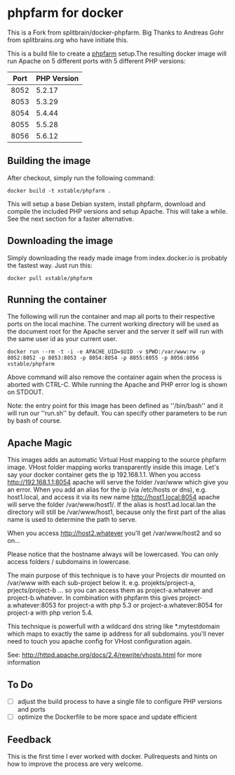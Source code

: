 phpfarm for docker
==================
This is a Fork from splitbrain/docker-phpfarm.
Big Thanks to Andreas Gohr from splitbrains.org who have initiate this.
 
This is a build file to create a [phpfarm](http://sourceforge.net/projects/phpfarm/)
setup.The resulting docker image will run Apache on 5 different ports with 5
different PHP versions:

Port | PHP Version
-----|-------------
8052 | 5.2.17
8053 | 5.3.29
8054 | 5.4.44
8055 | 5.5.28
8056 | 5.6.12

Building the image
------------------

After checkout, simply run the following command:

    docker build -t xstable/phpfarm .

This will setup a base Debian system, install phpfarm, download and compile the included
PHP versions and setup Apache. This will take a while. See the next section
for a faster alternative.

Downloading the image
-----------------

Simply downloading the ready made image from index.docker.io is probably the fastest
way. Just run this:

    docker pull xstable/phpfarm


Running the container
---------------------

The following will run the container and map all ports to their respective ports on the
local machine. The current working directory will be used as the document root for
the Apache server and the server it self will run with the same user id as your current
user.

    docker run --rm -t -i -e APACHE_UID=$UID -v $PWD:/var/www:rw -p 8052:8052 -p 8053:8053 -p 8054:8054 -p 8055:8055 -p 8056:8056 xstable/phpfarm

Above command will also remove the container again when the process is aborted with
CTRL-C. While running the Apache and PHP error log is shown on STDOUT.

Note: the entry point for this image has been defined as ''/bin/bash'' and it will
run our ''run.sh'' by default. You can specify other parameters to be run by bash
of course.

Apache Magic
------------

This images adds an automatic Virtual Host mapping to the source phpfarm image. 
VHost folder mapping works transparently inside this image. Let's say your docker container gets the ip 192.168.1.1. 
When you access http://192.168.1.1:8054 apache will serve the folder /var/www which give you an error. When you add an alias for the ip (via /etc/hosts or dns), e.g. host1.local, and access it via its new name http://host1.local:8054 apache will serve the folder /var/www/host1/. If the alias is host1.ad.local.lan the directory will still be /var/www/host1, because only the first part of the alias name is used to determine the path to serve.

When you access http://host2.whatever you'll get /var/www/host2 and so on... 

Please notice that the hostname always will be lowercased. You can only access folders / subdomains in lowercase.

The main purpose of this technique is to have your Projects dir mounted on /var/www with each sub-project below it. e.g. projekts/project-a, prjects/project-b ... so you can access them as project-a.whatever and project-b.whatever. In combination with phpfarm this gives project-a.whatever:8053 for project-a with php 5.3 or project-a.whatever:8054 for project-a with php verion 5.4. 

This technique is powerfull with a wildcard dns string like *.mytestdomain which maps to exactly the same ip address for all subdomains. you'll never need to touch you apache config for VHost configuration again.

See: http://httpd.apache.org/docs/2.4/rewrite/vhosts.html for more information

To Do
-----

- [ ] adjust the build process to have a single file to configure PHP versions and ports
- [ ] optimize the Dockerfile to be more space and update efficient

Feedback
--------

This is the first time I ever worked with docker. Pullrequests and hints on how
to improve the process are very welcome.
